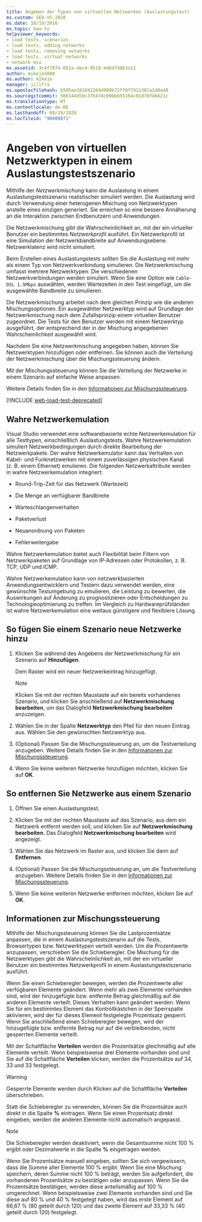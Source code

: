 ```yaml
---
title: Angeben der Typen von virtuellen Netzwerken (Auslastungstest)
ms.custom: SEO-VS-2020
ms.date: 10/19/2016
ms.topic: how-to
helpviewer_keywords:
- load tests, scenarios
- load tests, adding networks
- load tests, removing networks
- load tests, virtual networks
- network mix
ms.assetid: 3c4f7874-081a-4ec4-9510-4d6d7d863a11
author: mikejo5000
ms.author: mikejo
manager: jillfra
ms.openlocfilehash: b505ae281042264d909b72ff0f7911381a2d8ad8
ms.sourcegitcommit: 566144d59c376474c09bbb55164c01d70f4b621c
ms.translationtype: HT
ms.contentlocale: de-DE
ms.lasthandoff: 09/19/2020
ms.locfileid: "90809871"
---
```

# <a name="specify-virtual-network-types-in-a-load-test-scenario"></a>Angeben von virtuellen Netzwerktypen in einem Auslastungstestszenario

Mithilfe der *Netzwerkmischung* kann die Auslastung in einem Auslastungstestszenario realistischer simuliert werden. Die Auslastung wird durch Verwendung einer heterogenen Mischung von Netzwerktypen anstelle eines einzigen generiert. Sie erreichen so eine bessere Annäherung an die Interaktion zwischen Endbenutzern und Anwendungen.

Die Netzwerkmischung gibt die Wahrscheinlichkeit an, mit der ein virtueller Benutzer ein bestimmtes *Netzwerkprofil* ausführt. Ein Netzwerkprofil ist eine Simulation der Netzwerkbandbreite auf Anwendungsebene. Netzwerklatenz wird nicht simuliert.

Beim Erstellen eines Auslastungstests sollten Sie die Auslastung mit mehr als einem Typ von Netzwerkverbindung simulieren. Die Netzwerkmischung umfasst mehrere Netzwerktypen. Die verschiedenen Netzwerkverbindungen werden simuliert. Wenn Sie eine Option wie `Cable-DSL 1.5Mbps` auswählen, werden Wartezeiten in den Test eingefügt, um die ausgewählte Bandbreite zu simulieren.

Die Netzwerkmischung arbeitet nach dem gleichen Prinzip wie die anderen Mischungsoptionen. Ein ausgewählter Netzwerktyp wird auf Grundlage der Netzwerkmischung nach dem Zufallsprinzip einem virtuellen Benutzer zugeordnet. Die Tests für den Benutzer werden mit einem Netzwerktyp ausgeführt, der entsprechend der in der Mischung angegebenen Wahrscheinlichkeit ausgewählt wird.

Nachdem Sie eine Netzwerkmischung angegeben haben, können Sie Netzwerktypen hinzufügen oder entfernen. Sie können auch die Verteilung der Netzwerkmischung über die Mischungssteuerung ändern.

Mit der Mischungssteuerung können Sie die Verteilung der Netzwerke in einem Szenario auf einfache Weise anpassen.

Weitere Details finden Sie in den [Informationen zur Mischungssteuerung](../test/specify-virtual-network-types-in-a-load-test-scenario.md).

[!INCLUDE [web-load-test-deprecated](includes/web-load-test-deprecated.md)]

## <a name="true-network-emulation"></a>Wahre Netzwerkemulation

Visual Studio verwendet eine softwarebasierte echte Netzwerkemulation für alle Testtypen, einschließlich Auslastungstests. Wahre Netzwerkemulation simuliert Netzwerkbedingungen durch direkte Bearbeitung der Netzwerkpakete. Der wahre Netzwerkemulator kann das Verhalten von Kabel- und Funknetzwerken mit einem zuverlässigen physischen Kanal (z. B. einem Ethernet) emulieren. Die folgenden Netzwerkattribute werden in wahre Netzwerkemulation integriert:

- Round-Trip-Zeit für das Netzwerk (Wartezeit)

- Die Menge an verfügbarer Bandbreite

- Warteschlangenverhalten

- Paketverlust

- Neuanordnung von Paketen

- Fehlerweitergabe

Wahre Netzwerkemulation bietet auch Flexibilität beim Filtern von Netzwerkpaketen auf Grundlage von IP-Adressen oder Protokollen, z. B. TCP, UDP und ICMP.

Wahre Netzwerkemulation kann von netzwerkbasierten Anwendungsentwicklern und Testern dazu verwendet werden, eine gewünschte Testumgebung zu emulieren, die Leistung zu bewerten, die Auswirkungen auf Änderung zu prognostizieren oder Entscheidungen zu Technologieoptimierung zu treffen. Im Vergleich zu Hardwareprüfständen ist wahre Netzwerkemulation eine weitaus günstigere und flexiblere Lösung.

## <a name="to-add-new-networks-to-a-scenario"></a>So fügen Sie einem Szenario neue Netzwerke hinzu

1. Klicken Sie während des Angebens der Netzwerkmischung für ein Szenario auf **Hinzufügen**.

     Dem Raster wird ein neuer Netzwerkeintrag hinzugefügt.

    > [!NOTE]
    > Klicken Sie mit der rechten Maustaste auf ein bereits vorhandenes Szenario, und klicken Sie anschließend auf **Netzwerkmischung bearbeiten**, um das Dialogfeld **Netzwerkmischung bearbeiten** anzuzeigen.

2. Wählen Sie in der Spalte **Netzwerktyp** den Pfeil für den neuen Eintrag aus. Wählen Sie den gewünschten Netzwerktyp aus.

3. (Optional) Passen Sie die Mischungssteuerung an, um die Testverteilung anzugeben. Weitere Details finden Sie in den [Informationen zur Mischungssteuerung](../test/specify-virtual-network-types-in-a-load-test-scenario.md).

4. Wenn Sie keine weiteren Netzwerke hinzufügen möchten, klicken Sie auf **OK**.

## <a name="to-remove-networks-from-a-scenario"></a>So entfernen Sie Netzwerke aus einem Szenario

1. Öffnen Sie einen Auslastungstest.

2. Klicken Sie mit der rechten Maustaste auf das Szenario, aus dem ein Netzwerk entfernt werden soll, und klicken Sie auf **Netzwerkmischung bearbeiten**. Das Dialogfeld **Netzwerkmischung bearbeiten** wird angezeigt.

3. Wählen Sie das Netzwerk im Raster aus, und klicken Sie dann auf **Entfernen**.

4. (Optional) Passen Sie die Mischungssteuerung an, um die Testverteilung anzugeben. Weitere Details finden Sie in den [Informationen zur Mischungssteuerung](../test/specify-virtual-network-types-in-a-load-test-scenario.md).

5. Wenn Sie keine weiteren Netzwerke entfernen möchten, klicken Sie auf **OK**.

## <a name="about-the-mix-control"></a>Informationen zur Mischungssteuerung

Mithilfe der Mischungssteuerung können Sie die Lastprozentsätze anpassen, die in einem Auslastungstestszenario auf die Tests, Browsertypen bzw. Netzwerktypen verteilt werden. Um die Prozentwerte anzupassen, verschieben Sie die Schieberegler. Die Mischung für die Netzwerktypen gibt die Wahrscheinlichkeit an, mit der ein virtueller Benutzer ein bestimmtes Netzwerkprofil in einem Auslastungstestszenario ausführt.

Wenn Sie einen Schieberegler bewegen, werden die Prozentwerte aller verfügbaren Elemente geändert. Wenn mehr als zwei Elemente vorhanden sind, wird der hinzugefügte bzw. entfernte Betrag gleichmäßig auf die anderen Elemente verteilt. Dieses Verhalten kann geändert werden. Wenn Sie für ein bestimmtes Element das Kontrollkästchen in der Sperrspalte aktivieren, wird der für dieses Element festgelegte Prozentsatz gesperrt. Wenn Sie anschließend einen Schieberegler bewegen, wird der hinzugefügte bzw. entfernte Betrag nur auf die verbleibenden, nicht gesperrten Elemente verteilt.

Mit der Schaltfläche **Verteilen** werden die Prozentsätze gleichmäßig auf alle Elemente verteilt. Wenn beispielsweise drei Elemente vorhanden sind und Sie auf die Schaltfläche **Verteilen** klicken, werden die Prozentsätze auf 34, 33 und 33 festgelegt.

> [!WARNING]
> Gesperrte Elemente werden durch Klicken auf die Schaltfläche **Verteilen** überschrieben.

Statt die Schieberegler zu verwenden, können Sie die Prozentsätze auch direkt in die Spalte **%** eintragen. Wenn Sie einen Prozentsatz direkt eingeben, werden die anderen Elemente nicht automatisch angepasst.

> [!NOTE]
> Die Schieberegler werden deaktiviert, wenn die Gesamtsumme nicht 100 % ergibt oder Dezimalwerte in die Spalte **%** eingetragen werden.

Wenn Sie Prozentsätze manuell eingeben, sollten Sie sich vergewissern, dass die Summe aller Elemente 100 % ergibt. Wenn Sie eine Mischung speichern, deren Summe nicht 100 % beträgt, werden Sie aufgefordert, die vorhandenen Prozentsätze zu bestätigen oder anzupassen. Wenn Sie die Prozentsätze bestätigen, werden diese anteilsmäßig auf 100 % umgerechnet.  Wenn beispielsweise zwei Elemente vorhanden sind und Sie diese auf 80 % und 40 % festgelegt haben, wird das erste Element auf 66,67 % (80 geteilt durch 120) und das zweite Element auf 33,33 % (40 geteilt durch 120) festgelegt.
